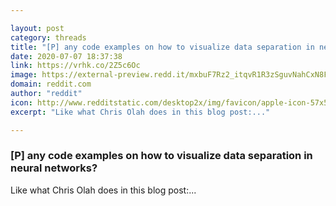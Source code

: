 ```yaml
---

layout: post
category: threads
title: "[P] any code examples on how to visualize data separation in neural networks?"
date: 2020-07-07 18:37:38
link: https://vrhk.co/2Z5c6Oc
image: https://external-preview.redd.it/mxbuF7Rz2_itqvR1R3zSguvNahCxN8FcoHDPOBbVMfs.jpg?width=1190&height=620&auto=webp&crop=1190:620,smart&s=a5a256c9b2537b96fb1abfcc0019daf5cf7bfdd4
domain: reddit.com
author: "reddit"
icon: http://www.redditstatic.com/desktop2x/img/favicon/apple-icon-57x57.png
excerpt: "Like what Chris Olah does in this blog post:..."

---
```


### [P] any code examples on how to visualize data separation in neural networks?

Like what Chris Olah does in this blog post:...